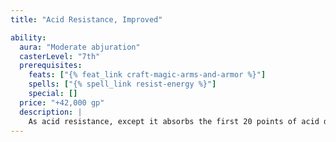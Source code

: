 ```yaml
---
title: "Acid Resistance, Improved"

ability:
  aura: "Moderate abjuration"
  casterLevel: "7th"
  prerequisites:
    feats: ["{% feat_link craft-magic-arms-and-armor %}"]
    spells: ["{% spell_link resist-energy %}"]
    special: []
  price: "+42,000 gp"
  description: |
    As acid resistance, except it absorbs the first 20 points of acid damage per attack.
---
```

